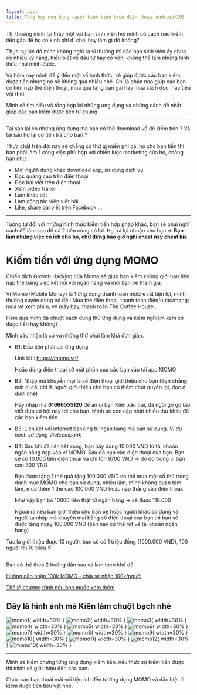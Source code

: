 ```yaml
---
layout: post
title: Tổng hợp ứng dụng (app) kiếm tiền trên điện thoại Android/IOS
---
```

Thi thoảng mình lại thấy một vài bạn sinh viên hỏi mình có cách nào kiếm tiền gấp để họ có kinh phí đi chơi hay làm gì đó không?

Thực sự lúc đó mình không nghĩ ra vì thường thì các bạn sinh viên ấy chưa có nhiều kỹ năng, hiểu biết về đầu tư hay có vốn; không thể làm những hình thức như mình được.

Và hôm nay mình để ý đến một số hình thức, sẽ giúp được các bạn kiếm được tiền nhưng nó sẽ không quá nhiều nhé.
Chỉ là phần nào giúp các bạn có tiền nạp thẻ điện thoại, mua quà tặng bạn gái hay mua sách đọc, hay tiêu vặt thôi.

Mình sẽ tìm hiểu và tổng hợp lại những ứng dụng và những cách dễ nhất giúp các bạn kiếm được tiền từ chúng.

---

Tại sao lại có những ứng dụng mà bạn có thể download về để kiếm tiền ? Và tại sao họ lại có tiền trả cho bạn ?

Thực chất trên đời này sẽ chẳng có thứ gì miễn phí cả, họ cho bạn tiền thì bạn phải làm 1 công việc phù hợp với chiến lược marketing của họ, chẳng hạn như :

* Mời người dùng khác download app, sử dụng dịch vụ
* Đọc quảng cáo trên điện thoại
* Đọc bài viết trên điện thoại
* Xem video trailer
* Làm khảo sát
* Làm cộng tác viên viết bài
* Like, share bài viết trên Facebook
...

---

Tương tự đối với những hình thức kiếm tiền hợp pháp khác, bạn sẽ phải nghĩ cách để làm sao để cả 2 bên cùng có lợi. Họ trả lợi nhuận cho bạn => **Bạn làm những việc có ích cho họ, chứ đừng bao giờ nghĩ cheat này cheat kia**

# Kiếm tiền với ứng dụng MOMO
Chiến dịch Growth Hacking của Momo sẽ giúp bạn kiếm không giới hạn tiền nạp thẻ bằng việc kết nối với ngân hàng và mời bạn bè tham gia.

Ví Momo (Mobile Money) là 1 ứng dụng thanh toán mobile rất tiện lợi, mình thường xuyên dùng nó để : Mua thẻ điện thoại, thanh toán điện/nước/mạng; mua vé xem phim, vé máy bay, thanh toán The Coffee House...

Hôm qua mình đã chuột bạch dùng thử ứng dụng và kiểm nghiệm xem có được tiền hay không?

Mình xác nhận là có và những thứ phải làm khá đơn giản.

- B1: Đầu tiên phải cài ứng dụng

  Link tải : https://momo.vn/

  Hoặc dùng điện thoại sờ mát phôn của các bạn vào tải app MOMO

- B2: Nhập mã khuyến mại là số điện thoại giới thiệu cho bạn (Bạn chẳng mất gì cả, chỉ là người giới thiệu cho bạn có thêm chút quyền lợi, đọc ở dưới nhé)

  Hãy nhập mã **01666555120** để an ủi bạn Kiên xấu trai, đã ngồi gõ gõ bài viết đưa cơ hội này tới cho bạn.
  Mình sẽ còn cập nhật nhiều thứ khác để các bạn kiếm tiền.

- B3: Liên kết với internet banking từ ngân hàng mà bạn sử dụng.
  *Ví dụ mình sử dụng Vietcombank*

- B4: Sau khi đã liên kết xong, bạn hãy dùng 10.000 VND từ tài khoản ngân hàng nạp vào ví MOMO. Sau đó nạp vào điện thoại của bạn.
  Bạn sẽ có 10.000 tiền điện thoại và chỉ tốn 9700 VND -> do đó trong ví bạn còn 300 VND

  Bạn được tặng 1 thẻ quà tặng 100.000 VND có thể mua một số thứ trong danh mục MOMO cho bạn sử dụng, nhiều lắm, mình không quan tâm lắm, mua thêm 1 thẻ cào 100.000 VND hoặc nạp thẳng vào điện thoại.

  Như vậy bạn bỏ 10000 tiền thật từ ngân hàng -> sẽ được 110.000

  Ngoài ra nếu bạn giới thiệu cho bạn bè hoặc người khác sử dụng và người ta nhập mã khuyến mại bằng số điện thoại của bạn thì bạn sẽ được tặng ngay 100.000 VND (tiền này có thể rút về tài khoản ngân hàng)

Tức là giới thiệu được 10 người, bạn sẽ có 1 triệu đồng (1000.000 VND), 100 người thì 10 triệu :P

---

Bạn có thể theo 2 hướng dẫn sau và làm theo khá dễ:

[Hướng dẫn nhận 100k MOMO - chia sẻ nhận 100k/người](https://momo.vn/chiasemomo/huongdannhan100k.html)

[Thể lệ chương trình nếu bạn muốn xem thêm](https://momo.vn/chiasemomo/the-le.html)

## Đây là hình ảnh mà Kiên làm chuột bạch nhé
![momo1](/images/momo/momo1.PNG "momo1"){ width=30% }
![momo2](/images/momo/momo2.PNG "momo2"){ width=30% }
![momo3](/images/momo/momo3.PNG "momo3"){ width=30% }
![momo4](/images/momo/momo4.PNG "momo4"){ width=30% }
![momo5](/images/momo/momo5.PNG "momo5"){ width=30% }
![momo6](/images/momo/momo6.PNG "momo6"){ width=30% }
![momo7](/images/momo/momo7.PNG "momo7"){ width=30% }
![momo8](/images/momo/momo8.PNG "momo8"){ width=30% }
![momo9](/images/momo/momo9.PNG "momo9"){ width=30% }
![momo10](/images/momo/momo10.PNG "momo10"){ width=30% }
![momo11](/images/momo/momo11.PNG "momo11"){ width=30% }
![momo12](/images/momo/momo12.PNG "momo12"){ width=30% }
![momo13](/images/momo/momo13.PNG "momo13"){ width=30% }

---

Mình sẽ kiểm chứng từng ứng dụng kiếm tiền, nếu thực sự kiếm tiền được thì mình sẽ giới thiệu đến các bạn.

Chúc các bạn thoải mái với tiện ích đến từ ứng dụng MOMO và đặc biệt là kiếm được tiền tiêu vặt nhé.